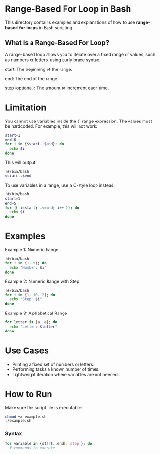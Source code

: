 # Range-Based For Loop in Bash

This directory contains examples and explanations of how to use **range-based `for` loops** in Bash scripting.

##  What is a Range-Based For Loop?

A range-based loop allows you to iterate over a fixed range of values, such as numbers or letters, using curly brace syntax.

start: The beginning of the range.

end: The end of the range.

step (optional): The amount to increment each time.

# Limitation

You cannot use variables inside the {} range expression. The values must be hardcoded.
For example, this will not work:
```bash
start=1
end=5
for i in {$start..$end}; do
  echo $i
done
```
This will output:
```bash
!#/bin/bash
$start..$end
```

To use variables in a range, use a C-style loop instead:
```bash
!#/bin/bash
start=1
end=5
for (( i=start; i<=end; i++ )); do
  echo $i
done
```

# Examples
Example 1: Numeric Range
```bash
!#/bin/bash
for i in {1..5}; do
  echo "Number: $i"
done
```

Example 2: Numeric Range with Step
```bash
!#/bin/bash
for i in {1..10..2}; do
  echo "Step: $i"
done
```

Example 3: Alphabetical Range
```bash
for letter in {a..e}; do
  echo "Letter: $letter"
done
```

# Use Cases
- Printing a fixed set of numbers or letters.
- Performing tasks a known number of times.
- Lightweight iteration where variables are not needed.

# How to Run
Make sure the script file is executable:
```bash
chmod +x example.sh
./example.sh
```

###  Syntax

```bash
for variable in {start..end[..step]}; do
  # commands to execute
```





